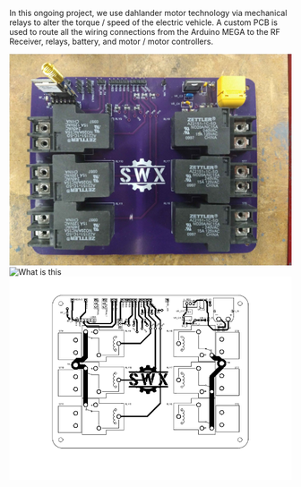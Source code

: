 In this ongoing project, we use dahlander motor technology via mechanical relays to alter the torque / speed of the electric vehicle. A custom PCB is used to route all the wiring connections from the Arduino MEGA to the RF Receiver, relays, battery, and motor / motor controllers.

![What is this](PCB/CircuitBoard.jpg) ![What is this](PCB/PCB_BOTTOM.jpg) ![What is this](PCB/PCB_TOP.png)
